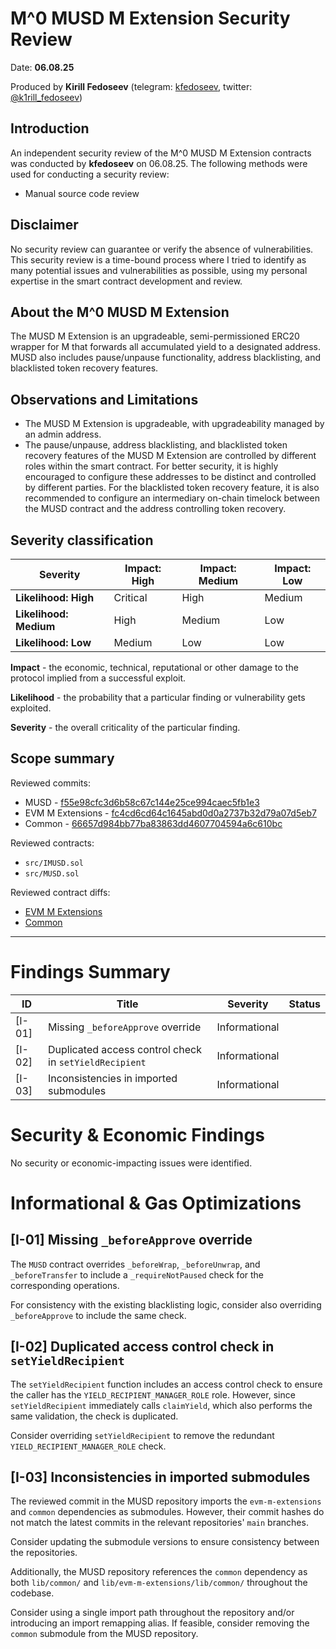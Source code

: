 # M^0 MUSD M Extension Security Review

Date: **06.08.25**

Produced by **Kirill Fedoseev** (telegram: [kfedoseev](http://t.me/kfedoseev),
twitter: [@k1rill_fedoseev](http://twitter.com/k1rill_fedoseev))

## Introduction

An independent security review of the M^0 MUSD M Extension contracts was conducted by **kfedoseev** on 06.08.25. The
following methods were used for conducting a security review:

- Manual source code review

## Disclaimer

No security review can guarantee or verify the absence of vulnerabilities. This security review is a time-bound process
where I tried to identify as many potential issues and vulnerabilities as possible, using my personal expertise in the
smart contract development and review.

## About the M^0 MUSD M Extension

The MUSD M Extension is an upgradeable, semi-permissioned ERC20 wrapper for M that forwards all accumulated yield to a
designated address. MUSD also includes pause/unpause functionality, address blacklisting, and blacklisted token
recovery features.

## Observations and Limitations

- The MUSD M Extension is upgradeable, with upgradeability managed by an admin address.
- The pause/unpause, address blacklisting, and blacklisted token recovery features of the MUSD M Extension are
  controlled by different roles within the smart contract. For better security, it is highly encouraged to configure
  these addresses to be distinct and controlled by different parties. For the blacklisted token recovery feature, it is
  also recommended to configure an intermediary on-chain timelock between the MUSD contract and the address controlling
  token recovery.

## Severity classification

| **Severity**           | **Impact: High** | **Impact: Medium** | **Impact: Low** |
| ---------------------- | ---------------- | ------------------ | --------------- |
| **Likelihood: High**   | Critical         | High               | Medium          |
| **Likelihood: Medium** | High             | Medium             | Low             |
| **Likelihood: Low**    | Medium           | Low                | Low             |

**Impact** - the economic, technical, reputational or other damage to the protocol implied from a successful exploit.

**Likelihood** - the probability that a particular finding or vulnerability gets exploited.

**Severity** - the overall criticality of the particular finding.

## Scope summary

Reviewed commits:

- MUSD -
  [f55e98cfc3d6b58c67c144e25ce994caec5fb1e3](https://github.com/m0-foundation/mUSD/tree/f55e98cfc3d6b58c67c144e25ce994caec5fb1e3)
- EVM M Extensions -
  [fc4cd6cd64c1645abd0d0a2737b32d79a07d5eb7](https://github.com/m0-foundation/evm-m-extensions/tree/fc4cd6cd64c1645abd0d0a2737b32d79a07d5eb7)
- Common -
  [66657d984bb77ba83863dd4607704594a6c610bc](https://github.com/m0-foundation/common/tree/66657d984bb77ba83863dd4607704594a6c610bc)

Reviewed contracts:

- `src/IMUSD.sol`
- `src/MUSD.sol`

Reviewed contract diffs:

- [EVM M Extensions](https://github.com/m0-foundation/evm-m-extensions/compare/9b8eb0ad02f03594afde975a575246fc569e375f..fc4cd6cd64c1645abd0d0a2737b32d79a07d5eb7)
- [Common](https://github.com/m0-foundation/common/compare/36b3cc900dba907bafa2ca3f9d2fc9c00fabe805..66657d984bb77ba83863dd4607704594a6c610bc)

---

# Findings Summary

| ID     | Title                                                  | Severity      | Status |
| ------ | ------------------------------------------------------ | ------------- | ------ |
| [I-01] | Missing `_beforeApprove` override                      | Informational |        |
| [I-02] | Duplicated access control check in `setYieldRecipient` | Informational |        |
| [I-03] | Inconsistencies in imported submodules                 | Informational |        |

# Security & Economic Findings

No security or economic-impacting issues were identified.

# Informational & Gas Optimizations

## [I-01] Missing `_beforeApprove` override

The `MUSD` contract overrides `_beforeWrap`, `_beforeUnwrap`, and `_beforeTransfer` to include a `_requireNotPaused`
check for the corresponding operations.

For consistency with the existing blacklisting logic, consider also overriding `_beforeApprove` to include the same
check.

## [I-02] Duplicated access control check in `setYieldRecipient`

The `setYieldRecipient` function includes an access control check to ensure the caller has the
`YIELD_RECIPIENT_MANAGER_ROLE` role. However, since `setYieldRecipient` immediately calls `claimYield`, which also
performs the same validation, the check is duplicated.

Consider overriding `setYieldRecipient` to remove the redundant `YIELD_RECIPIENT_MANAGER_ROLE` check.

## [I-03] Inconsistencies in imported submodules

The reviewed commit in the MUSD repository imports the `evm-m-extensions` and `common` dependencies as submodules.
However, their commit hashes do not match the latest commits in the relevant repositories' `main` branches.

Consider updating the submodule versions to ensure consistency between the repositories.

Additionally, the MUSD repository references the `common` dependency as both `lib/common/` and
`lib/evm-m-extensions/lib/common/` throughout the codebase.

Consider using a single import path throughout the repository and/or introducing an import remapping alias. If
feasible, consider removing the `common` submodule from the MUSD repository.
